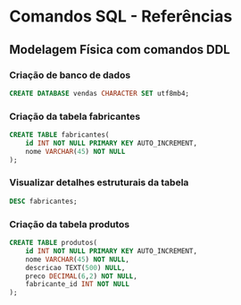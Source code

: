 # Comandos SQL - Referências

## Modelagem Física com comandos DDL

### Criação de banco de dados

```sql
CREATE DATABASE vendas CHARACTER SET utf8mb4;
```

### Criação da tabela fabricantes

```sql
CREATE TABLE fabricantes(
    id INT NOT NULL PRIMARY KEY AUTO_INCREMENT,
    nome VARCHAR(45) NOT NULL
);
```

###  Visualizar detalhes estruturais da tabela

```sql
DESC fabricantes;
``` 

### Criação da tabela produtos

```sql
CREATE TABLE produtos(
    id INT NOT NULL PRIMARY KEY AUTO_INCREMENT,
    nome VARCHAR(45) NOT NULL,
    descricao TEXT(500) NULL,
    preco DECIMAL(6,2) NOT NULL,
    fabricante_id INT NOT NULL
);
```